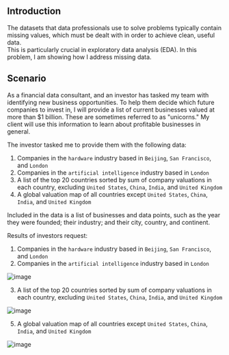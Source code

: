 ## Introduction

The datasets that data professionals use to solve problems typically contain missing values, which must be dealt with in order to achieve clean, useful data.   
This is particularly crucial in exploratory data analysis (EDA). In this problem, I am showing how I address missing data. 

## Scenario
As a financial data consultant, and an investor has tasked my team with identifying new business opportunities. To help them decide which future companies to invest in, I will provide a list of current businesses valued at more than $1 billion. These are sometimes referred to as "unicorns." My client will use this information to learn about profitable businesses in general.

The investor tasked me to provide them with the following data: 
1. Companies in the `hardware` industry based in `Beijing`, `San Francisco`, and `London` 
2. Companies in the `artificial intelligence` industry based in `London`
3. A list of the top 20 countries sorted by sum of company valuations in each country, excluding `United States`, `China`, `India`, and `United Kingdom`
4.  A global valuation map of all countries except `United States`, `China`, `India`, and `United Kingdom`

Included in the data is a list of businesses and data points, such as the year they were founded; their industry; and their city, country, and continent. 

Results of investors request:

1. Companies in the `hardware` industry based in `Beijing`, `San Francisco`, and `London`
2. Companies in the `artificial intelligence` industry based in `London`

![image](https://github.com/Lawrence-le/addressing_missing_data/assets/151991077/bf7b57ac-b9fd-4765-a469-b2fd3acebb4d)

3. A list of the top 20 countries sorted by sum of company valuations in each country, excluding `United States`, `China`, `India`, and `United Kingdom`

![image](https://github.com/Lawrence-le/addressing_missing_data/assets/151991077/beef76ed-516a-463a-b4ac-f3d2ad872d69)


5. A global valuation map of all countries except `United States`, `China`, `India`, and `United Kingdom`

![image](https://github.com/Lawrence-le/addressing_missing_data/assets/151991077/2b0cdf63-76fd-420d-8581-7f1674218790)

